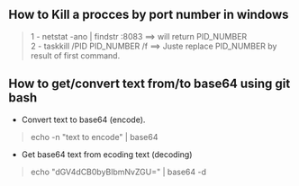 ## How to Kill a procces by port number in windows 
> 1 - netstat -ano | findstr :8083 ==> will return PID_NUMBER <br>
> 2 - taskkill /PID PID_NUMBER  /f ==> Juste replace PID_NUMBER by result of first command.

## How to get/convert text from/to base64 using git bash
- Convert text to base64 (encode).
> echo -n "text to encode" | base64

- Get base64 text from ecoding text (decoding)
> echo "dGV4dCB0byBlbmNvZGU=" | base64 -d